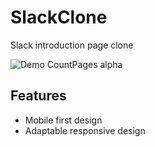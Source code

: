 # SlackClone
Slack introduction page clone


![Demo CountPages alpha](https://giphy.com/embed/GzVaKHSTK3AtxmO9BP)

## Features
- Mobile first design
- Adaptable responsive design


